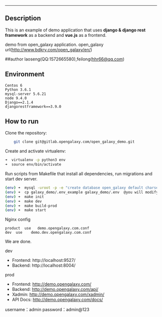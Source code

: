 ---

## Description

This is an example of demo application that uses **django & django rest framework** as a backend and **vue.js** as a frontend.

demo from  open_galaxy application.  open_galaxy url(http://www.bdkry.com/open_galaxy/en/)


##author
 laoseng(QQ:1572665580),feilong(hhr66@qq.com)


## Environment

```
Centos 6
Python 3.6.1
mysql-server 5.6.21
node 9.4.0
Django==2.1.4
djangorestframework==3.9.0
```

## How to run

Clone the repository:

```zsh
    git clone git@gitlab.opengalaxy.com/open_galaxy_demo.git
```

Create and activate virtualenv:

```zsh
➜  virtualenv -p python3 env
➜  source env/bin/activate
```

Run scripts from Makefile that install all dependencies, run migrations and start dev server.

```zsh
(env) ➜  mysql -uroot -p -e "create database open_galaxy default charset utf8;"
(env) ➜  cp galaxy_demo/.env_example galaxy_demo/.env  @you will modify install_dir and port
(env) ➜  make init
(env) ➜  make dev
(env) ➜  make build-prod
(env) ➜  make start
```

Nginx config

```
product  use   demo.opengalaxy.com.conf
dev  use    demo.dev.opengalaxy.com.conf
```

We are done.

dev

- Frontend: http://localhost:9527/
- Backend: http://localhost:8004/

prod

- Frontend: http://demo.opengalaxy.com/
- Backend: http://demo.opengalaxy.com/api/
- Xadmin: http://demo.opengalaxy.com/xadmin/
- API Docs: http://demo.opengalaxy.com/docs/

username：admin   password：admin@123
